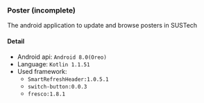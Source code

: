 ### Poster (incomplete)

The android application to update and browse posters in SUSTech

#### Detail

- Android api: `Android 8.0(Oreo)`
- Language: `Kotlin 1.1.51`
- Used framework:
  - `SmartRefreshHeader:1.0.5.1`
  - `switch-button:0.0.3`
  - `fresco:1.8.1`
